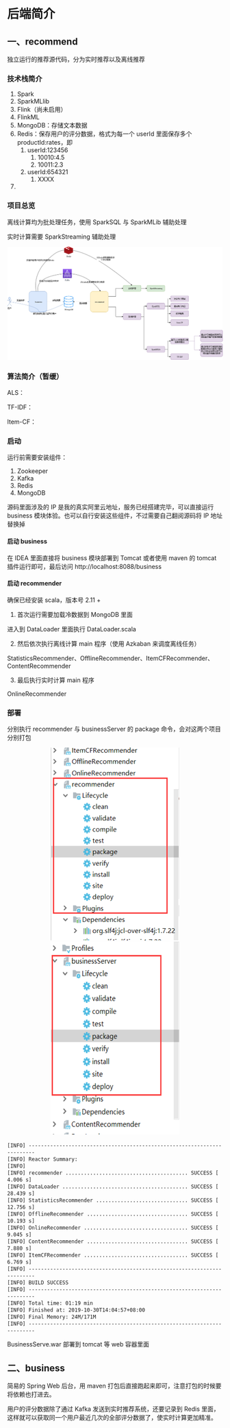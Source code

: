 # 后端简介

## 一、recommend

独立运行的推荐源代码，分为实时推荐以及离线推荐

### 技术栈简介

1. Spark
2. SparkMLlib
3. Flink（尚未启用）
4. FlinkML
5. MongoDB：存储文本数据
6. Redis：保存用户的评分数据，格式为每一个 userId 里面保存多个 productId:rates，即
   1. userId:123456
      1. 10010:4.5
      2. 10011:2.3
   2. userId:654321
      1. XXXX
7. 

### 项目总览

离线计算均为批处理任务，使用 SparkSQL 与 SparkMLib 辅助处理

实时计算需要 SparkStreaming 辅助处理

![总览](./assets/recommendsystempng.png)

### 算法简介（暂缓）

ALS：

TF-IDF：

Item-CF：

### 启动

运行前需要安装组件：

1. Zookeeper
2. Kafka
3. Redis
4. MongoDB

源码里面涉及的 IP 是我的真实阿里云地址，服务已经搭建完毕，可以直接运行 business 模块体验。也可以自行安装这些组件，不过需要自己翻阅源码将 IP 地址替换掉

#### 启动 business

在 IDEA 里面直接将 business 模块部署到 Tomcat 或者使用 maven 的 tomcat 插件运行即可，最后访问 http://localhost:8088/business

#### 启动 recommender

确保已经安装 scala，版本号 2.11 +

1. 首次运行需要加载冷数据到 MongoDB 里面

进入到 DataLoader 里面执行  DataLoader.scala

2. 然后依次执行离线计算 main 程序（使用 Azkaban 来调度离线任务）

StatisticsRecommender、OfflineRecommender、ItemCFRecommender、ContentRecommender

3. 最后执行实时计算 main 程序

OnlineRecommender

### 部署

分别执行 recommender 与 businessServer 的 package 命令，会对这两个项目分别打包

<div align="center"> 
<img src="./assets/image-20191030140455319.png" style="width: 300px; height: 450px"/> 
<img src="./assets/image-20191030141303449.png" style="width: 300px; height: 450px"/> 
</div>

```
[INFO] ------------------------------------------------------------------------
[INFO] Reactor Summary:
[INFO] 
[INFO] recommender ........................................ SUCCESS [  4.006 s]
[INFO] DataLoader ......................................... SUCCESS [ 28.439 s]
[INFO] StatisticsRecommender .............................. SUCCESS [ 12.756 s]
[INFO] OfflineRecommender ................................. SUCCESS [ 10.193 s]
[INFO] OnlineRecommender .................................. SUCCESS [  9.045 s]
[INFO] ContentRecommender ................................. SUCCESS [  7.880 s]
[INFO] ItemCFRecommender .................................. SUCCESS [  6.769 s]
[INFO] ------------------------------------------------------------------------
[INFO] BUILD SUCCESS
[INFO] ------------------------------------------------------------------------
[INFO] Total time: 01:19 min
[INFO] Finished at: 2019-10-30T14:04:57+08:00
[INFO] Final Memory: 24M/171M
[INFO] ------------------------------------------------------------------------
```

BusinessServe.war 部署到 tomcat 等 web 容器里面

## 二、business

简易的 Spring Web 后台，用 maven 打包后直接跑起来即可，注意打包的时候要将依赖也打进去。

用户的评分数据除了通过 Kafka 发送到实时推荐系统，还要记录到 Redis 里面，这样就可以获取同一个用户最近几次的全部评分数据了，使实时计算更加精准。